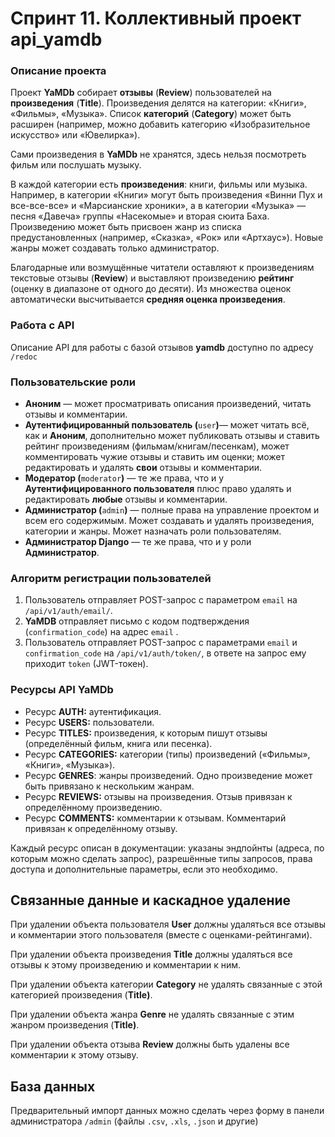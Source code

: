 # Спринт 11. Коллективный проект api_yamdb

### Описание проекта

Проект **YaMDb** собирает **отзывы** (**Review**) пользователей на **произведения** (**Title**). Произведения делятся на категории: «Книги», «Фильмы», «Музыка». Список **категорий** (**Category**) может быть расширен (например, можно добавить категорию «Изобразительное искусство» или «Ювелирка»).

Сами произведения в **YaMDb** не хранятся, здесь нельзя посмотреть фильм или послушать музыку.

В каждой категории есть **произведения**: книги, фильмы или музыка. Например, в категории «Книги» могут быть произведения «Винни Пух и все-все-все» и «Марсианские хроники», а в категории «Музыка» — песня «Давеча» группы «Насекомые» и вторая сюита Баха. Произведению может быть присвоен жанр из списка предустановленных (например, «Сказка», «Рок» или «Артхаус»). Новые жанры может создавать только администратор.

Благодарные или возмущённые читатели оставляют к произведениям текстовые отзывы (**Review**) и выставляют произведению **рейтинг** (оценку в диапазоне от одного до десяти). Из множества оценок автоматически высчитывается **средняя оценка произведения**.

### Работа с API

Описание API для работы с базой отзывов **yamdb** доступно по адресу `/redoc`

### Пользовательские роли

- **Аноним** — может просматривать описания произведений, читать отзывы и комментарии.
- **Аутентифицированный пользователь (**`user`**)**— может читать всё, как и **Аноним**, дополнительно может публиковать отзывы и ставить рейтинг произведениям (фильмам/книгам/песенкам), может комментировать чужие отзывы и ставить им оценки; может редактировать и удалять **свои** отзывы и комментарии.
- **Модератор (**`moderator`**)** — те же права, что и у **Аутентифицированного пользователя** плюс право удалять и редактировать **любые** отзывы и комментарии.
- **Администратор (**`admin`**)** — полные права на управление проектом и всем его содержимым. Может создавать и удалять произведения, категории и жанры. Может назначать роли пользователям.
- **Администратор Django** — те же права, что и у роли **Администратор**.

### Алгоритм регистрации пользователей

1. Пользователь отправляет POST-запрос с параметром `email` на `/api/v1/auth/email/`.
2. **YaMDB** отправляет письмо с кодом подтверждения (`confirmation_code`) на адрес `email` .
3. Пользователь отправляет POST-запрос с параметрами `email` и `confirmation_code` на `/api/v1/auth/token/`, в ответе на запрос ему приходит `token` (JWT-токен).

### Ресурсы API **YaMDb**

- Ресурс **AUTH:** аутентификация.
- Ресурс **USERS:** пользователи.
- Ресурс **TITLES:** произведения, к которым пишут отзывы (определённый фильм, книга или песенка).
- Ресурс **CATEGORIES:** категории (типы) произведений («Фильмы», «Книги», «Музыка»).
- Ресурс **GENRES**: жанры произведений. Одно произведение может быть привязано к нескольким жанрам.
- Ресурс **REVIEWS:** отзывы на произведения. Отзыв привязан к определённому произведению.
- Ресурс **COMMENTS:** комментарии к отзывам. Комментарий привязан к определённому отзыву.

Каждый ресурс описан в документации: указаны эндпойнты (адреса, по которым можно сделать запрос), разрешённые типы запросов, права доступа и дополнительные параметры, если это необходимо.

## Связанные данные и каскадное удаление

При удалении объекта пользователя **User** должны удаляться все отзывы и комментарии этого пользователя (вместе с оценками-рейтингами).

При удалении объекта произведения **Title** должны удаляться все отзывы к этому произведению и комментарии к ним.

При удалении объекта категории **Category** не удалять связанные с этой категорией произведения (**Title)**.

При удалении объекта жанра **Genre** не удалять связанные с этим жанром произведения (**Title)**.

При удалении объекта отзыва **Review** должны быть удалены все комментарии к этому отзыву.

## База данных

Предварительный импорт данных можно сделать через форму в панели администратора `/admin` (файлы `.csv`, `.xls`, `.json` и другие)

